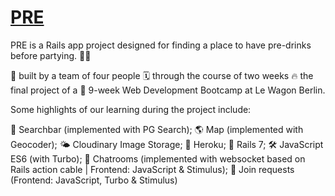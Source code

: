# **[PRE](http://www.preparty.fun/)**

PRE is a Rails app project designed for finding a place to have pre-drinks before partying. 🍹🍹

🦾 built by a team of four people
🗓 through the course of two weeks
🔥 the final project of a 
🚀 9-week Web Development Bootcamp at Le Wagon Berlin.

Some highlights of our learning during the project include:

🔎 Searchbar (implemented with PG Search);
🌎 Map (implemented with Geocoder);
🌤 Cloudinary Image Storage;
👾 Heroku;
🚂 Rails 7;
🛠 JavaScript ES6 (with Turbo);
💬 Chatrooms (implemented with websocket based on Rails action cable | Frontend: JavaScript & Stimulus);
💌 Join requests (Frontend: JavaScript, Turbo & Stimulus)
